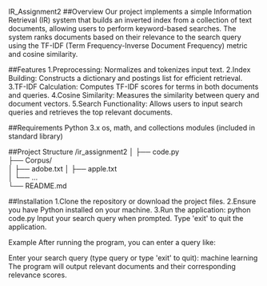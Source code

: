 IR_Assignment2
##Overview
Our project implements a simple Information Retrieval (IR) system that builds an inverted index from a collection of text documents, allowing users to perform keyword-based searches. The system ranks documents based on their relevance to the search query using the TF-IDF (Term Frequency-Inverse Document Frequency) metric and cosine similarity.

##Features
1.Preprocessing: Normalizes and tokenizes input text.
2.Index Building: Constructs a dictionary and postings list for efficient retrieval.
3.TF-IDF Calculation: Computes TF-IDF scores for terms in both documents and queries.
4.Cosine Similarity: Measures the similarity between query and document vectors.
5.Search Functionality: Allows users to input search queries and retrieves the top relevant documents.

##Requirements
Python 3.x
os, math, and collections modules (included in standard library)

##Project Structure
/ir_assignment2
│
├── code.py                
├── Corpus/                
│   ├── adobe.txt
│   ├── apple.txt     
│   └── ...          
└── README.md        

##Installation
1.Clone the repository or download the project files.
2.Ensure you have Python installed on your machine.
3.Run the application:
python code.py
Input your search query when prompted. Type 'exit' to quit the application.

Example
After running the program, you can enter a query like:

Enter your search query (type query or type 'exit' to quit): machine learning
The program will output relevant documents and their corresponding relevance scores.
